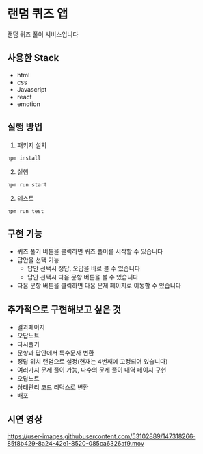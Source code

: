 # 랜덤 퀴즈 앱

랜덤 퀴즈 풀이 서비스입니다

## 사용한 Stack

- html
- css
- Javascript
- react
- emotion

## 실행 방법

1. 패키지 설치

```
npm install
```

2. 실행

```
npm run start
```

2. 테스트

```
npm run test
```

## 구현 기능

- 퀴즈 풀기 버튼을 클릭하면 퀴즈 풀이를 시작할 수 있습니다
- 답안을 선택 기능
  - 답안 선택시 정답, 오답을 바로 볼 수 있습니다
  - 답안 선택시 다음 문항 버튼을 볼 수 있습니다
- 다음 문항 버튼을 클릭하면 다음 문제 페이지로 이동할 수 있습니다

## 추가적으로 구현해보고 싶은 것
- 결과페이지
- 오답노트
- 다시풀기
- 문항과 답안에서 특수문자 변환
- 정답 위치 랜덤으로 설정(현재는 4번째에 고정되어 있습니다)
- 여러가지 문제 풀이 가능, 다수의 문제 풀이 내역 페이지 구현
- 오답노트
- 상태관리 코드 리덕스로 변환
- 배포

## 시연 영상

https://user-images.githubusercontent.com/53102889/147318266-85f8b429-8a24-42e1-8520-085ca6326af9.mov

